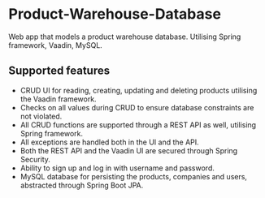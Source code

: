 # Product-Warehouse-Database
 Web app that models a product warehouse database. Utilising Spring framework, Vaadin, MySQL.
 
 ## Supported features
 - CRUD UI for reading, creating, updating and deleting products utilising the Vaadin framework.
 - Checks on all values during CRUD to ensure database constraints are not violated.
 - All CRUD functions are supported through a REST API as well, utilising Spring framework.
 - All exceptions are handled both in the UI and the API.
 - Both the REST API and the Vaadin UI are secured through Spring Security.
 - Ability to sign up and log in with username and password.
 - MySQL database for persisting the products, companies and users, abstracted through Spring Boot JPA.
 
 
